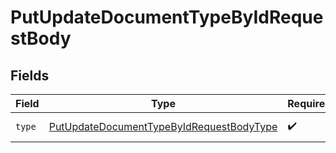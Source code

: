 # PutUpdateDocumentTypeByIdRequestBody


## Fields

| Field                                                                                                           | Type                                                                                                            | Required                                                                                                        | Description                                                                                                     | Example                                                                                                         |
| --------------------------------------------------------------------------------------------------------------- | --------------------------------------------------------------------------------------------------------------- | --------------------------------------------------------------------------------------------------------------- | --------------------------------------------------------------------------------------------------------------- | --------------------------------------------------------------------------------------------------------------- |
| `type`                                                                                                          | [PutUpdateDocumentTypeByIdRequestBodyType](../../models/operations/PutUpdateDocumentTypeByIdRequestBodyType.md) | :heavy_check_mark:                                                                                              | N/A                                                                                                             | drivers-license                                                                                                 |